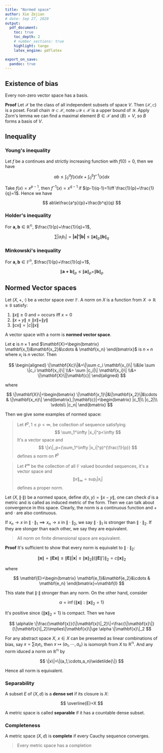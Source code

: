 ```yaml
---
title: "Normed space"
author: Xie Zejian
# date: Sep 27, 2020
output:
  pdf_document:
    toc: true
    toc_depth: 2
    # number_sections: true  
    highlight: tango
    latex_engine: pdflatex

export_on_save:
  pandoc: true
---
```

## Existence of bias
Every non-zero vector space has a basis.

**Proof** Let $\mathcal{X}$ be the class of all independent subsets of space $V$. Then $(\mathcal{X},\subset)$ is a poset. Forall chain $\mathcal{Y}\subset \mathcal{X}$, note $\cup \mathcal{Y}\in \mathcal{X}$ is a upper bound of $\mathcal{Y}$. Apply Zorn's lemma we can find a maximal element $B\in \mathcal{X}$ and $\langle B \rangle=V$, so $B$ forms a basis of $V$.

## Inequality

### Young's inequality

Let $f$ be a continues and strictly increasing function with $f(0)=0$, then we have

$$ a b \leq \int _ { 0 } ^ { a } f ( x ) d x + \int _ { 0 } ^ { b } f ^ { - 1 } ( x ) d x $$

Take $f(x)=x^{p-1}$, then $f^{-1}(x)=x^{q-1}$ if $(p-1)(q-1)=1\iff \frac{1}{p}+\frac{1}{q}=1$. Hence we have

$$ ab\le\frac{a^p}{p}+\frac{b^q}{q} $$

### Holder's inequality

For $\mathbf{a,b}\in \mathbb{R^n}$, $\frac{1}{p}+\frac{1}{q}=1$,

$$ \sum |a_ib_i|=\mathbf{|a|'|b|}\le \|\mathbf{a}\|_p\|\mathbf{b}\|_q $$

### Minkowski's inequality

For $\mathbf{a,b}\in \mathbb{F}^n$, $\frac{1}{p}+\frac{1}{q}=1$,

$$ \|\mathbf{a+b}\|_p \le \|\mathbf{a}\|_p+\|\mathbf{b}\|_p $$

## Normed Vector spaces

Let $(X,+,\cdot)$ be a vector space over $\mathbb{F}$. A norm on $X$ is a function from $X\to \mathbb{R\ge0}$ satisfy:

1. $\|x\|\ge0$ and $=$ occurs iff $x=0$
2. $\|x+y\|\le \|x\|+\|y\|$
3. $\|cx\|=|c|\|x\|$

A vector space with a norm is **normed vector space**. 

Let $\mathbf{c}$ is $n\times 1$ and $\mathbf{X}=\begin{bmatrix}
  \mathbf{x_1}&\mathbf{x_2}&\cdots & \mathbf{x_n}
\end{bmatrix}$ is $n\times n$ where $x_i$ is $n$ vector. Then

$$ \begin{aligned}
  \|\mathbf{Xc}\|&=\|\sum c_i \mathbf{x_i}\|
  \\&\le \sum \|c_i \mathbf{x_i}\|
  \\&= \sum |c_i|\| \mathbf{x_i}\|
  \\&= \|\mathbf{X}\||\mathbf{c}|
\end{aligned} $$

where 

$$
\|\mathbf{X}\|=\begin{bmatrix}
  \|\mathbf{x_1}\|&\|\mathbf{x_2}\|&\cdots & \|\mathbf{x_n}\|
\end{bmatrix},|\mathbf{c}|=\begin{bmatrix}
  |c_1|\\
  |c_2|\\
  \vdots\\
  |c_n|
\end{bmatrix}
$$

Then we give some examples of normed space:

> Let $\ell^p,1\le p<\infty$, be collection of sequence satisfying
> $$ \sum_1^\infty |x_i|^p<\infty $$
> It's a vector space and 
> $$ \|x\|_p=(\sum_1^\infty |x_i|^p)^{\frac{1}{p}} $$
> defines a norm on $\ell^p$

> Let $\ell^\infty$ be the collection of all $\mathbb{F}$ valued bounded sequences, it's a vector space and 
> $$ \|x\|_\infty=\sup_i |x_i| $$ defines a proper norm.


Let $(X,\|\cdot\|)$ be a normed space, define $d(x,y)=\|x-y\|$, one can check $d$ is a metric and is called as induced metric of the form. Then we can talk about convergence in this space. Clearly, the norm is a continuous function and $+$ and $\cdot$ are also continuous.

If $x_n\to x$ in $\|\cdot\|_1\implies x_n\to x$ in $\|\cdot\|_2$, we say $\|\cdot\|_1$ is stronger than $\|\cdot\|_2$. If they are stonger than each other, we say they are equivalent.

> All norm on finite dimensional space are equivalent.

**Proof** It's sufficient to show that every norm is equivalet to $\|\cdot\|_2$:

$$ \|\mathbf{x}\|=\|\mathbf{Ex}\|\le\|\mathbf{E}\||\mathbf{x}|\le \|\mathbf{x}\|_2\|(\|\mathbf{E}\|')\|_2=c\|\mathbf{x}\|_2 $$

where 

$$ \mathbf{E}=\begin{bmatrix}
  \mathbf{e_1}&\mathbf{e_2}&\cdots & \mathbf{e_n}
\end{bmatrix}=\mathbf{I} $$

This state that $\|\cdot\|$ stronger than any norm. On the other hand, consider

$$ \alpha=\inf\{\|\mathbf{x}\|:\|\mathbf{x}\|_2=1\} $$

It's positive since $\{\|\mathbf{x}\|_2=1\}$ is compact. Then we have

$$ \alpha\le \|\frac{\mathbf{x}}{\|\mathbf{x}\|_2}\|=\frac{\|\mathbf{x}\|}{\|\mathbf{x}\|_2}\implies\|\mathbf{x}\|\ge \alpha \|\mathbf{x}\|_2 $$

For any abstract space $X$, $x\in X$ can be presented as linear combinations of bias, say $x=\sum a_i e_i$, then $x\mapsto (a_1,\cdots,a_n)$ is isomorph from $X$ to $\mathbb{R^n}$. And any norm iduced a norm on $\mathbb{R^n}$ by

$$ \|x\|=\|(a_1,\cdots,a_n)\widetilde{\|} $$

Hence all norm is equivalent.

### Separability

A subset $E$ of $(X,d)$ is a **dense set** if its closure is $X$: 

$$ \overline{E}=X $$

A metric space is called **separable** if it has a countable dense subset.

### Completeness

A metric space $(X,d)$ is **complete** if every Cauchy sequence converges.

> Every metric space has a completion







<br>
<br>
<br>
<br>
<br>
<br>
<br>
<br>
<br>
<br>
<br>
<br>
<br>
<br>
<br>








